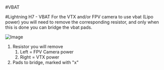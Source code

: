 #VBAT

#Lightning H7 - VBAT
For the VTX and/or FPV camera to use vbat (Lipo power) you will need to remove the corresponding resistor, and only when this is done you can bridge the vbat pads.

![Image](https://github.com/fl1wiki-mrteel/FlightOneWiki/blob/main/IMG/H7VBAT.PNG)

1. Resistor you will remove
    1. Left = FPV Camera power
    1. Right = VTX power
1. Pads to bridge, marked with "x"